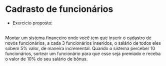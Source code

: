 # Cadrasto de funcionários
 - Exercicio proposto:
<br>
Montar um sistema financeiro onde você tem que inserir o cadastro de novos funcionários, a cada 3 funcionários inseridos, o salário de todos eles sobem 5%
valor, de maneira incremental. Quando o sistema perceber 10 funcionários, sortear um funcionário para que esse seja premiado e receba o valor de 10% do seu salário de bônus.
